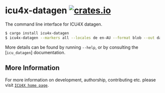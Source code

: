 # icu4x-datagen [![crates.io](https://img.shields.io/crates/v/icu4x-datagen)](https://crates.io/crates/icu4x-datagen)

<!-- cargo-rdme start -->

The command line interface for ICU4X datagen.

```bash
$ cargo install icu4x-datagen
$ icu4x-datagen --markers all --locales de en-AU --format blob --out data.postcard
```

More details can be found by running `--help`, or by consulting the [`icu_datagen`] documentation.

<!-- cargo-rdme end -->

## More Information

For more information on development, authorship, contributing etc. please visit [`ICU4X home page`](https://github.com/unicode-org/icu4x).
